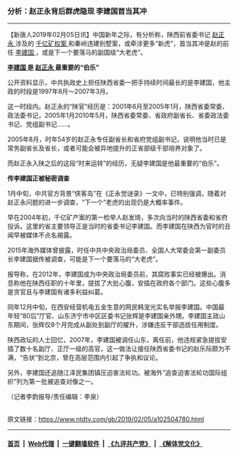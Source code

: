 ### 分析：赵正永背后群虎隐现 李建国首当其冲
------------------------

<div class="post_content">
 <p>
  【新唐人2019年02月05日讯】中国新年之际，有分析称，陕西前省委书记
  <a href="https://www.ntdtv.com/gb/赵正永.htm">
   赵正永
  </a>
  涉及的
  <a href="https://www.ntdtv.com/gb/406522.htm">
   千亿矿权案
  </a>
  和秦岭违建别墅案，或牵涉更多“新虎”，首当其冲是赵的前任
  <a href="https://www.ntdtv.com/gb/李建国.htm">
   李建国
  </a>
  ，或是下一个要落马的副国级“大老虎”。
 </p>
 <p>
  <strong>
   <a href="https://www.ntdtv.com/gb/李建国.htm">
    李建国
   </a>
   是
   <a href="https://www.ntdtv.com/gb/赵正永.htm">
    赵正永
   </a>
   最重要的“伯乐”
  </strong>
 </p>
 <p>
  公开资料显示，中共执政史上担任陕西省委一把手持续时间最长的是李建国，他主政的时段是1997年8月～2007年3月。
 </p>
 <p>
  这一时段内。赵正永的“陕官”经历是：2001年6月至2005年1月，陕西省委常委、政法委书记，2005年1月2010年5月，陕西省委常委、省政府副省长、省委政法委书记、党组副书记……。
 </p>
 <p>
  2005年8月，时年54岁的赵正永专任副省长和省府党组副书记，说明他当时已是常务副省长及省长，或者可能会被异地提升的正省部级干部培养对象了。
 </p>
 <p>
  而赵正永入陕之后的这段“时来运转”的经历，无疑李建国是他最重要的“伯乐”。
 </p>
 <p>
  <strong>
   传李建国正被秘密调查
  </strong>
 </p>
 <p>
  1月中旬，中共官方背景“侠客岛”在《正永觉谜录》一文中，已特别强调，随着对赵正永问题的进一步调查，“下一个”老虎的出现仍是大概率事件。
 </p>
 <p>
  早在2004年初，千亿矿产案的第一检举人赵发琦，多次向当时的陕西省委和省府投诉。这里的省主要领导正是当时的省委书记李建国。而李建国在陕西为官时的丑闻早被媒体不点名揭露。
 </p>
 <p>
  2015年海外媒体曾披露，时任中共中央政治局委员、全国人大常委会第一副委员长李建国据传被调查，可能是下一个要落马的“大老虎”。
 </p>
 <p>
  报导称，在2012年，李建国成为中央政治局委员前，其腐败事实已经被爆出。消息称他在陕西任职的十年里，提拔了大批心腹，安插在政府各个部门。这些心腹多是贪官且与李建国有诸多利益纠葛。
 </p>
 <p>
  同年12月中旬，在西安经营机电五金生意的网民韩宠光实名举报李建国。中国最年轻“80后”厅官、山东济宁市中区区委书记张辉是李建国亲外甥。李建国主政山东期间，张辉仅8个月完成从副处到副厅的擢升，涉嫌违反干部选拔任用制度。
 </p>
 <p>
  陕西政坛的人士回忆，2007年，李建国被调任山东，离任前，他违规紧急提拔安插了数十名副厅、正厅一级的高官，这一做法让接任陕西省委书记的赵乐际颇为不满，“告状”到北京，曾在高层范围内引起了争执和议论。
 </p>
 <p>
  另外，李建国还追随江泽民集团镇压迫害法轮功。被海外“追查迫害法轮功国际组织”列为第一批被追查对像之一。
 </p>
 <p>
  （记者李韵报导/责任编辑：李泉）
 </p>
 <div class="single_ad">
 </div>
</div>

<br/>原文链接：https://www.ntdtv.com/gb/2019/02/05/a102504780.html


------------------------
#### [首页](https://github.com/gfw-breaker/banned-news/blob/master/README.md) &nbsp;|&nbsp; [Web代理](https://github.com/labour-camp/helloworld) &nbsp;|&nbsp; [一键翻墙软件](https://github.com/gfw-breaker/nogfw/blob/master/README.md) &nbsp;|&nbsp; [《九评共产党》](https://github.com/gfw-breaker/9ping.md/blob/master/README.md#九评之一评共产党是什么) &nbsp;|&nbsp; [《解体党文化》](https://github.com/gfw-breaker/jtdwh.md/blob/master/README.md#绪论)

